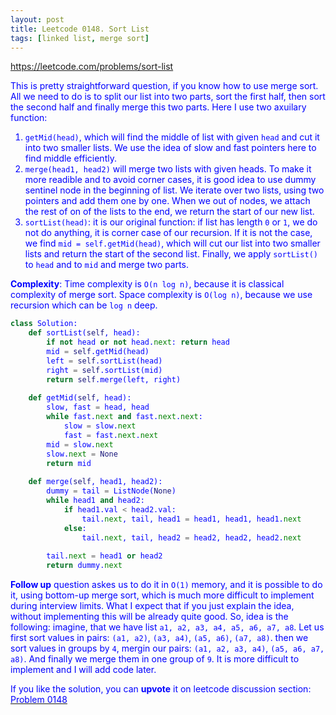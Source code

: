 ```yaml
---
layout: post
title: Leetcode 0148. Sort List
tags: [linked list, merge sort]
---
```


<a href="https://leetcode.com/problems/sort-list"> <font color = blue>https://leetcode.com/problems/sort-list

This is pretty straightforward question, if you know how to use merge sort. All we need to do is to split our list into two parts, sort the first half, then sort the second half and finally merge this two parts. Here I use two axuilary function:

1. `getMid(head)`, which will find the middle of list with given `head` and cut it into two smaller lists. We use the idea of slow and fast pointers here to find middle efficiently.
2. `merge(head1, head2)` will merge two lists with given heads. To make it more readible and to avoid corner cases, it is good idea to use dummy sentinel node in the beginning of list. We iterate over two lists, using two pointers and add them one by one. When we out of nodes, we attach the rest of on of the lists to the end, we return the start of our new list.
3. `sortList(head)`: it is our original function: if list has length `0` or `1`, we do not do anything, it is corner case of our recursion. If it is not the case, we find `mid = self.getMid(head)`, which will cut our list into two smaller lists and return the start of the second list. Finally, we apply `sortList()` to `head` and to `mid` and merge two parts.

**Complexity**: Time complexity is `O(n log n)`, because it is classical complexity of merge sort. Space complexity is `O(log n)`, because we use recursion which can be `log n` deep.

```python
class Solution:
    def sortList(self, head):
        if not head or not head.next: return head
        mid = self.getMid(head)
        left = self.sortList(head)
        right = self.sortList(mid)
        return self.merge(left, right)
    
    def getMid(self, head):
        slow, fast = head, head
        while fast.next and fast.next.next:
            slow = slow.next
            fast = fast.next.next
        mid = slow.next
        slow.next = None
        return mid
    
    def merge(self, head1, head2):
        dummy = tail = ListNode(None)
        while head1 and head2:
            if head1.val < head2.val:
                tail.next, tail, head1 = head1, head1, head1.next
            else:
                tail.next, tail, head2 = head2, head2, head2.next
    
        tail.next = head1 or head2
        return dummy.next
```

**Follow up** question askes us to do it in `O(1)` memory, and it is possible to do it, using bottom-up merge sort, which is much more difficult to implement during interview limits. What I expect that if you just explain the idea, without implementing this will be already quite good. So, idea is the following: imagine, that we have list `a1, a2, a3, a4, a5, a6, a7, a8`. Let us first sort values in pairs:
`(a1, a2)`, `(a3, a4)`, `(a5, a6)`, `(a7, a8)`. 
then we sort values in groups by `4`, mergin our pairs:
`(a1, a2, a3, a4)`, `(a5, a6, a7, a8)`.
And finally we merge them in one group of `9`. It is more difficult to implement and I will add code later.

If you like the solution, you can **upvote** it on leetcode discussion section:<a href="https://leetcode.com/problems/sort-list/discuss/892759/python-o(n-log-n-log-n)-merge-sort-explained"> <font color = blue>Problem 0148
